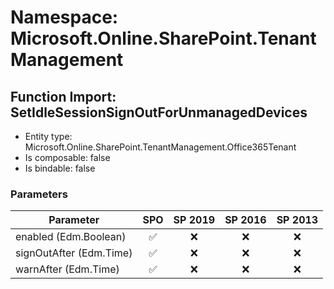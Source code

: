 # Namespace: Microsoft.Online.SharePoint.TenantManagement

## Function Import: SetIdleSessionSignOutForUnmanagedDevices

- Entity type: Microsoft.Online.SharePoint.TenantManagement.Office365Tenant
- Is composable: false
- Is bindable: false

### Parameters

Parameter | SPO | SP 2019 | SP 2016 | SP 2013
----------|:---:|:-------:|:-------:|:-------:
enabled (Edm.Boolean) | ✅ | ❌ | ❌ | ❌
signOutAfter (Edm.Time) | ✅ | ❌ | ❌ | ❌
warnAfter (Edm.Time) | ✅ | ❌ | ❌ | ❌